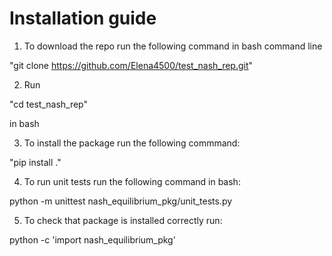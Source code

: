 # Installation guide
1. To download the repo run the following command in bash command line  

"git clone https://github.com/Elena4500/test_nash_rep.git"

2. Run 

"cd test_nash_rep" 

in bash

3. To install the package run the following commmand:

"pip install ."

4. To run unit tests run the following command in bash:

python -m unittest nash_equilibrium_pkg/unit_tests.py

5. To check that package is installed correctly run:

python -c 'import nash_equilibrium_pkg'
